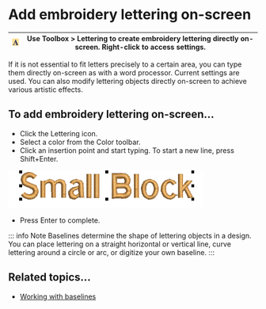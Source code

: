 # Add embroidery lettering on-screen

| ![Lettering.png](assets/Lettering.png) | Use Toolbox > Lettering to create embroidery lettering directly on-screen. Right-click to access settings. |
| -------------------------------------- | ---------------------------------------------------------------------------------------------------------- |

If it is not essential to fit letters precisely to a certain area, you can type them directly on-screen as with a word processor. Current settings are used. You can also modify lettering objects directly on-screen to achieve various artistic effects.

## To add embroidery lettering on-screen...

- Click the Lettering icon.
- Select a color from the Color toolbar.
- Click an insertion point and start typing. To start a new line, press Shift+Enter.

![CreateLettering1.png](assets/CreateLettering1.png)

- Press Enter to complete.

::: info Note
Baselines determine the shape of lettering objects in a design. You can place lettering on a straight horizontal or vertical line, curve lettering around a circle or arc, or digitize your own baseline.
:::

## Related topics...

- [Working with baselines](Working_with_baselines)
